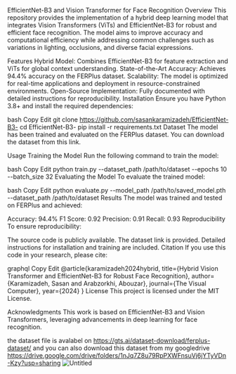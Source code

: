 EfficientNet-B3 and Vision Transformer for Face Recognition
Overview
This repository provides the implementation of a hybrid deep learning model that integrates Vision Transformers (ViTs) and EfficientNet-B3 for robust and efficient face recognition. The model aims to improve accuracy and computational efficiency while addressing common challenges such as variations in lighting, occlusions, and diverse facial expressions.

Features
Hybrid Model: Combines EfficientNet-B3 for feature extraction and ViTs for global context understanding.
State-of-the-Art Accuracy: Achieves 94.4% accuracy on the FERPlus dataset.
Scalability: The model is optimized for real-time applications and deployment in resource-constrained environments.
Open-Source Implementation: Fully documented with detailed instructions for reproducibility.
Installation
Ensure you have Python 3.8+ and install the required dependencies:

bash
Copy
Edit
git clone https://github.com/sasankaramizadeh/EfficientNet-B3-
cd EfficientNet-B3-
pip install -r requirements.txt
Dataset
The model has been trained and evaluated on the FERPlus dataset. You can download the dataset from this link.

Usage
Training the Model
Run the following command to train the model:

bash
Copy
Edit
python train.py --dataset_path /path/to/dataset --epochs 10 --batch_size 32
Evaluating the Model
To evaluate the trained model:

bash
Copy
Edit
python evaluate.py --model_path /path/to/saved_model.pth --dataset_path /path/to/dataset
Results
The model was trained and tested on FERPlus and achieved:

Accuracy: 94.4%
F1 Score: 0.92
Precision: 0.91
Recall: 0.93
Reproducibility
To ensure reproducibility:

The source code is publicly available.
The dataset link is provided.
Detailed instructions for installation and training are included.
Citation
If you use this code in your research, please cite:

graphql
Copy
Edit
@article{karamizadeh2024hybrid,
  title={Hybrid Vision Transformer and EfficientNet-B3 for Robust Face Recognition},
  author={Karamizadeh, Sasan and Arabzorkhi, Abouzar},
  journal={The Visual Computer},
  year={2024}
}
License
This project is licensed under the MIT License.

Acknowledgments
This work is based on EfficientNet-B3 and Vision Transformers, leveraging advancements in deep learning for face recognition.

the dataset file is avalabel on https://gts.ai/dataset-download/ferplus-dataset/ and you can also download this dataset from my googledrive
https://drive.google.com/drive/folders/1nJq7Z8u79RpPXWFnsuVj6jYTyVDn-Kzy?usp=sharing 
![Untitled](https://github.com/user-attachments/assets/ddef1d03-6226-4abe-80d5-60c95b549d0a)

